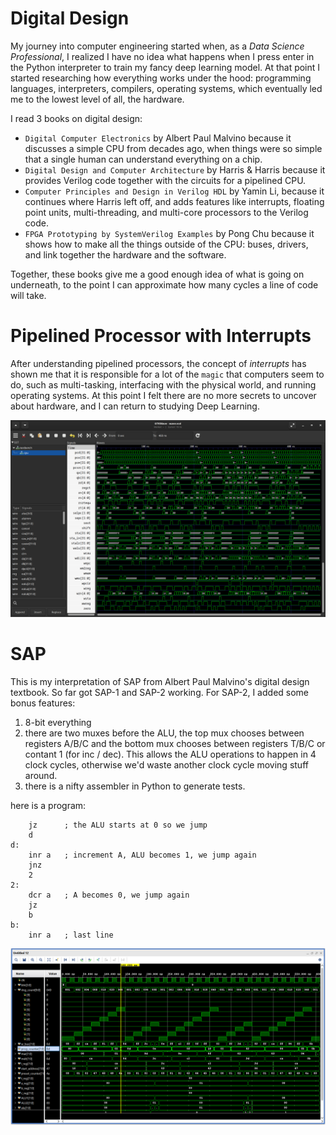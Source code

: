# Digital Design

My journey into computer engineering started when, as a *Data Science Professional*, I realized I have no idea what happens when I press enter in the Python interpreter to train my fancy deep learning model. At that point I started researching how everything works under the hood: programming languages, interpreters, compilers, operating systems, which eventually led me to the lowest level of all, the hardware. 

I read 3 books on digital design: 
- `Digital Computer Electronics` by Albert Paul Malvino because it discusses a simple CPU from decades ago, when things were so simple that a single human can understand everything on a chip.
- `Digital Design and Computer Architecture` by Harris & Harris because it provides Verilog code together with the circuits for a pipelined CPU.
- `Computer Principles and Design in Verilog HDL` by Yamin Li, because it continues where Harris left off, and adds features like interrupts, floating point units, multi-threading, and multi-core processors to the Verilog code. 
- `FPGA Prototyping by SystemVerilog Examples` by Pong Chu because it shows how to make all the things outside of the CPU: buses, drivers, and link together the hardware and the software.

Together, these books give me a good enough idea of what is going on underneath, to the point I can approximate how many cycles a line of code will take. 

# Pipelined Processor with Interrupts

After understanding pipelined processors, the concept of *interrupts* has shown me that it is responsible for a lot of the `magic` that computers seem to do, such as multi-tasking, interfacing with the physical world, and running operating systems. At this point I felt there are no more secrets to uncover about hardware, and I can return to studying Deep Learning. 

![alt text](https://github.com/ConsciousMachines/SAP/blob/main/img/img_1.png)

# SAP

This is my interpretation of SAP from Albert Paul Malvino's digital design textbook. So far got SAP-1 and SAP-2 working. For SAP-2, I added some bonus features:
1. 8-bit everything
2. there are two muxes before the ALU, the top mux chooses between registers A/B/C and the bottom mux chooses between registers T/B/C or contant 1 (for inc / dec). This allows the ALU operations to happen in 4 clock cycles, otherwise we'd waste another clock cycle moving stuff around. 
3. there is a nifty assembler in Python to generate tests.

here is a program:
```
    jz      ; the ALU starts at 0 so we jump
    d
d:
    inr a   ; increment A, ALU becomes 1, we jump again
    jnz
    2
2: 
    dcr a   ; A becomes 0, we jump again
    jz
    b
b:
    inr a   ; last line
```

![alt text](https://github.com/ConsciousMachines/SAP/blob/main/img/img_2.png)
